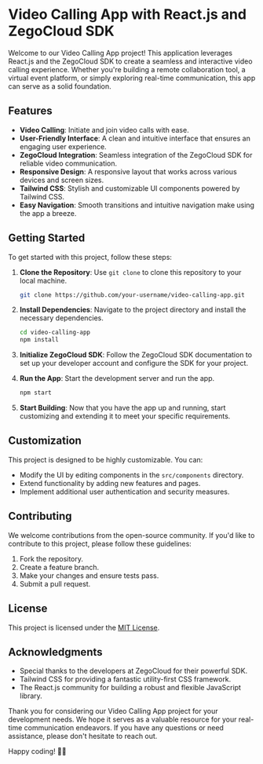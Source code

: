 # Video Calling App with React.js and ZegoCloud SDK

Welcome to our Video Calling App project! This application leverages React.js and the ZegoCloud SDK to create a seamless and interactive video calling experience. Whether you're building a remote collaboration tool, a virtual event platform, or simply exploring real-time communication, this app can serve as a solid foundation.

## Features

- **Video Calling**: Initiate and join video calls with ease.
- **User-Friendly Interface**: A clean and intuitive interface that ensures an engaging user experience.
- **ZegoCloud Integration**: Seamless integration of the ZegoCloud SDK for reliable video communication.
- **Responsive Design**: A responsive layout that works across various devices and screen sizes.
- **Tailwind CSS**: Stylish and customizable UI components powered by Tailwind CSS.
- **Easy Navigation**: Smooth transitions and intuitive navigation make using the app a breeze.

## Getting Started

To get started with this project, follow these steps:

1. **Clone the Repository**: Use `git clone` to clone this repository to your local machine.

   ```bash
   git clone https://github.com/your-username/video-calling-app.git
   ```

2. **Install Dependencies**: Navigate to the project directory and install the necessary dependencies.

   ```bash
   cd video-calling-app
   npm install
   ```

3. **Initialize ZegoCloud SDK**: Follow the ZegoCloud SDK documentation to set up your developer account and configure the SDK for your project.

4. **Run the App**: Start the development server and run the app.

   ```bash
   npm start
   ```

5. **Start Building**: Now that you have the app up and running, start customizing and extending it to meet your specific requirements.

## Customization

This project is designed to be highly customizable. You can:

- Modify the UI by editing components in the `src/components` directory.
- Extend functionality by adding new features and pages.
- Implement additional user authentication and security measures.

## Contributing

We welcome contributions from the open-source community. If you'd like to contribute to this project, please follow these guidelines:

1. Fork the repository.
2. Create a feature branch.
3. Make your changes and ensure tests pass.
4. Submit a pull request.

## License

This project is licensed under the [MIT License](LICENSE).

## Acknowledgments

- Special thanks to the developers at ZegoCloud for their powerful SDK.
- Tailwind CSS for providing a fantastic utility-first CSS framework.
- The React.js community for building a robust and flexible JavaScript library.

Thank you for considering our Video Calling App project for your development needs. We hope it serves as a valuable resource for your real-time communication endeavors. If you have any questions or need assistance, please don't hesitate to reach out.

Happy coding! 🚀📞
